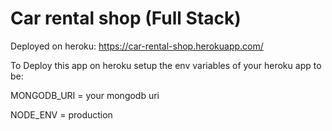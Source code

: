 # Car rental shop (Full Stack)

Deployed on heroku: https://car-rental-shop.herokuapp.com/

To Deploy this app on heroku setup the env variables of your heroku app to be:

MONGODB_URI = your mongodb uri

NODE_ENV = production